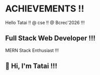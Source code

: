 # ACHIEVEMENTS !!
Hello Tatai !!
@ cse !!
@ Bcrec'2026 !!!
<!DOCTYPE html>

## Full Stack Web Developer !!!
MERN Stack Enthusiast !!!

## 👋 Hi, I'm Tatai !!!
